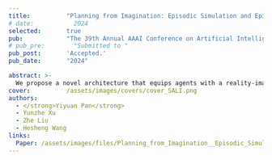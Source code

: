 ```yaml
---
title:          "Planning from Imagination: Episodic Simulation and Episodic Memory for Vision-and-Language Navigation"
# date:           2024
selected:       true
pub:            "The 39th Annual AAAI Conference on Artificial Intelligence (AAAI)"
# pub_pre:        "Submitted to "
pub_post:       'Accepted.'
pub_date:       "2024"

abstract: >-
  We propose a novel architecture that equips agents with a reality-imagination hybrid memory system. This system enables agents to maintain and expand their memory through both imaginative mechanisms and navigation actions. Additionally, we design tailored pre-training tasks to develop the agent’s imaginative capabilities.
cover:          /assets/images/covers/cover_SALI.png
authors:
  - </strong>Yiyuan Pan</strong>
  - Yunzhe Xu
  - Zhe Liu
  - Hesheng Wang
links:
  Paper: /assets/images/files/Planning_from_Imagination__Episodic_Simulation_and_Episodic_Memory_for_Vision_and_Language_Navigation.pdf
---
```

